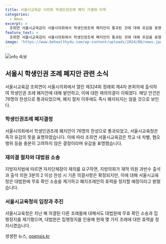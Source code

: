 ```yaml
---
title: 서울시교육감 시의회 학생인권조례 폐지 가결에 이목
categories:
  - News
excerpt: >
  조희연 서울시교육감이 서울시의회에서 학생인권조례 폐지안이 통과된 것에 대해 유감을 표명하며, 서울시교육청이 대법원에 무효 확인 소송과 집행정지를 제기할 방침이라고 전했다. 이에 따라 학생인권조례는 즉시 폐지되지는 않을 것으로 보이며, 서울시교육청은 학생 인권 보장을 위해 심사숙고해 줄 것을 요청했으나, 서울시의회의 결정은 학교 현 차별·혐오 예과 법령 위반 소지 등을 충분히 고려하지 않은 것으로 보인다. 이에 대한 유감을 표명했다.
feature_text: >
  조희연 서울시교육감이 서울시의회에서 학생인권조례 폐지안이 통과된 것에 대해 유감을 표명하며, 서울시교육청이 대법원에 무효 확인 소송과 집행정지를 제기할 방침이라고 전했다. 이에 따라 학생인권조례는 즉시 폐지되지는 않을 것으로 보이며, 서울시교육청은 학생 인권 보장을 위해 심사숙고해 줄 것을 요청했으나, 서울시의회의 결정은 학교 현 차별·혐오 예과 법령 위반 소지 등을 충분히 고려하지 않은 것으로 보인다. 이에 대한 유감을 표명했다.
image: 'https://www.behealthy4u.com/wp-content/uploads/2024/06/news.jpg'
---
```


<p><img src="https://www.behealthy4u.com/wp-content/uploads/2024/06/news.jpg" alt="info 속보" /></p>

<h2 data-ke-size="size26">서울시 학생인권 조례 폐지안 관련 소식</h2>

<p data-ke-size="size16">서울시교육감 조희연이 서울시의회에서 열린 제324회 정례회 제4차 본회의에 출석하여 학생인권 조례 폐지안에 대해 발언하고, 이에 대한 재의의결이 이뤄졌다. 해당 안건은 76명의 찬성으로 통과되었으며, 폐지 절차 이후에도 즉시 폐지되지는 않을 것으로 보인다.</p>

<h3>학생인권조례 폐지결정</h3>

<p data-ke-size="size16">서울시의회에서 학생인권조례 폐지안이 76명의 찬성으로 통과되었고, 서울시교육청은 즉각 유감의 뜻을 표명하였습니다. 이에 따라 조희연 서울시교육감은 학교 내 차별, 혐오 행위 등을 충분히 고려하지 않은 결정이라며 유감을 표명했습니다.</p>

<h3>재의결 절차와 대법원 소송</h3>

<p data-ke-size="size16">지방자치법에 따르면 자치단체장이 재의를 요구하면, 지방의회가 재적 의원 과반수 출석과 출석 의원 3분의 2 이상 찬성 시 기존 의결사항은 확정되지만, 이에 대해 서울시교육청은 대법원에 무효 확인 소송을 제기하고 폐지조례안의 효력을 정지할 예정이라고 밝혔습니다.</p>

<h3>서울시교육청의 입장과 추진</h3>

<p data-ke-size="size16">서울시교육청은 지난 해 의결된 다른 조례들에 대해서도 대법원에 무효 확인 소송과 집행정지를 제기했으며, 대법원은 집행정지를 인용해 현재 몇 가지 조례에 대한 효력을 정지시켰습니다.</p>
생생한 뉴스, <a href="https://opensis.kr" rel="dofollow">opensis.kr</a>


